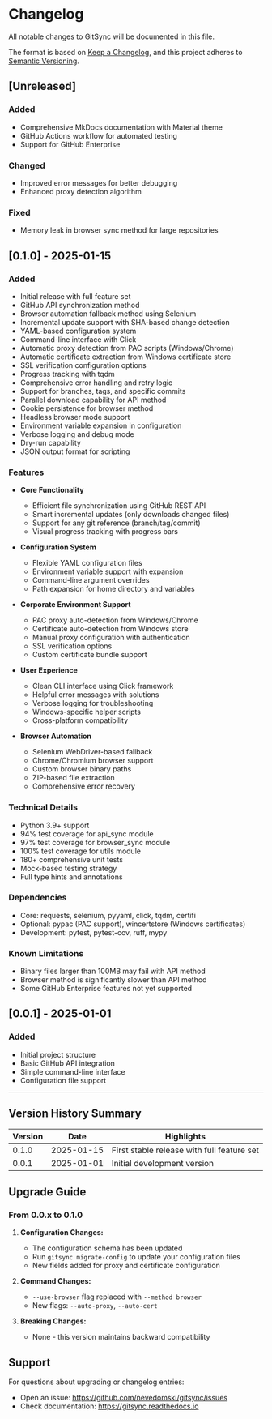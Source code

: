 # Changelog

All notable changes to GitSync will be documented in this file.

The format is based on [Keep a Changelog](https://keepachangelog.com/en/1.0.0/),
and this project adheres to [Semantic Versioning](https://semver.org/spec/v2.0.0.html).

## [Unreleased]

### Added
- Comprehensive MkDocs documentation with Material theme
- GitHub Actions workflow for automated testing
- Support for GitHub Enterprise

### Changed
- Improved error messages for better debugging
- Enhanced proxy detection algorithm

### Fixed
- Memory leak in browser sync method for large repositories

## [0.1.0] - 2025-01-15

### Added
- Initial release with full feature set
- GitHub API synchronization method
- Browser automation fallback method using Selenium
- Incremental update support with SHA-based change detection
- YAML-based configuration system
- Command-line interface with Click
- Automatic proxy detection from PAC scripts (Windows/Chrome)
- Automatic certificate extraction from Windows certificate store
- SSL verification configuration options
- Progress tracking with tqdm
- Comprehensive error handling and retry logic
- Support for branches, tags, and specific commits
- Parallel download capability for API method
- Cookie persistence for browser method
- Headless browser mode support
- Environment variable expansion in configuration
- Verbose logging and debug mode
- Dry-run capability
- JSON output format for scripting

### Features
- **Core Functionality**
  - Efficient file synchronization using GitHub REST API
  - Smart incremental updates (only downloads changed files)
  - Support for any git reference (branch/tag/commit)
  - Visual progress tracking with progress bars

- **Configuration System**
  - Flexible YAML configuration files
  - Environment variable support with expansion
  - Command-line argument overrides
  - Path expansion for home directory and variables

- **Corporate Environment Support**
  - PAC proxy auto-detection from Windows/Chrome
  - Certificate auto-detection from Windows store
  - Manual proxy configuration with authentication
  - SSL verification options
  - Custom certificate bundle support

- **User Experience**
  - Clean CLI interface using Click framework
  - Helpful error messages with solutions
  - Verbose logging for troubleshooting
  - Windows-specific helper scripts
  - Cross-platform compatibility

- **Browser Automation**
  - Selenium WebDriver-based fallback
  - Chrome/Chromium browser support
  - Custom browser binary paths
  - ZIP-based file extraction
  - Comprehensive error recovery

### Technical Details
- Python 3.9+ support
- 94% test coverage for api_sync module
- 97% test coverage for browser_sync module
- 100% test coverage for utils module
- 180+ comprehensive unit tests
- Mock-based testing strategy
- Full type hints and annotations

### Dependencies
- Core: requests, selenium, pyyaml, click, tqdm, certifi
- Optional: pypac (PAC support), wincertstore (Windows certificates)
- Development: pytest, pytest-cov, ruff, mypy

### Known Limitations
- Binary files larger than 100MB may fail with API method
- Browser method is significantly slower than API method
- Some GitHub Enterprise features not yet supported

## [0.0.1] - 2025-01-01

### Added
- Initial project structure
- Basic GitHub API integration
- Simple command-line interface
- Configuration file support

---

## Version History Summary

| Version | Date | Highlights |
|---------|------|------------|
| 0.1.0 | 2025-01-15 | First stable release with full feature set |
| 0.0.1 | 2025-01-01 | Initial development version |

## Upgrade Guide

### From 0.0.x to 0.1.0

1. **Configuration Changes:**
   - The configuration schema has been updated
   - Run `gitsync migrate-config` to update your configuration files
   - New fields added for proxy and certificate configuration

2. **Command Changes:**
   - `--use-browser` flag replaced with `--method browser`
   - New flags: `--auto-proxy`, `--auto-cert`

3. **Breaking Changes:**
   - None - this version maintains backward compatibility

## Support

For questions about upgrading or changelog entries:
- Open an issue: https://github.com/nevedomski/gitsync/issues
- Check documentation: https://gitsync.readthedocs.io
